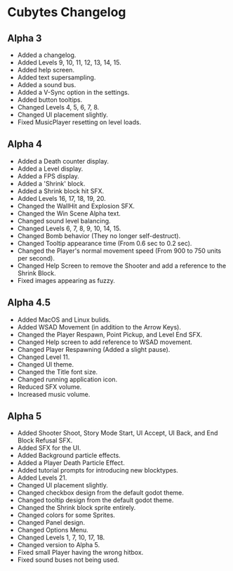 # Cubytes Changelog

## Alpha 3

- Added a changelog.
- Added Levels 9, 10, 11, 12, 13, 14, 15.
- Added help screen.
- Added text supersampling.
- Added a sound bus.
- Added a V-Sync option in the settings.
- Added button tooltips.
- Changed Levels 4, 5, 6, 7, 8.
- Changed UI placement slightly.
- Fixed MusicPlayer resetting on level loads.

## Alpha 4

- Added a Death counter display.
- Added a Level display.
- Added a FPS display.
- Added a 'Shrink' block.
- Added a Shrink block hit SFX.
- Added Levels 16, 17, 18, 19, 20.
- Changed the WallHit and Explosion SFX.
- Changed the Win Scene Alpha text.
- Changed sound level balancing.
- Changed Levels 6, 7, 8, 9, 10, 14, 15.
- Changed Bomb behavior (They no longer self-destruct).
- Changed Tooltip appearance time (From 0.6 sec to 0.2 sec).
- Changed the Player's normal movement speed (From 900 to 750 units per second).
- Changed Help Screen to remove the Shooter and add a reference to the Shrink Block.
- Fixed images appearing as fuzzy.

## Alpha 4.5

- Added MacOS and Linux bulids.
- Added WSAD Movement (in addition to the Arrow Keys).
- Changed the Player Respawn, Point Pickup, and Level End SFX.
- Changed Help screen to add reference to WSAD movement.
- Changed Player Respawning (Added a slight pause).
- Changed Level 11.
- Changed UI theme.
- Changed the Title font size.
- Changed running application icon.
- Reduced SFX volume.
- Increased music volume.

## Alpha 5

- Added Shooter Shoot, Story Mode Start, UI Accept, UI Back, and End Block Refusal SFX.
- Added SFX for the UI.
- Added Background particle effects.
- Added a Player Death Particle Effect.
- Added tutorial prompts for introducing new blocktypes.
- Added Levels 21.
- Changed UI placement slightly.
- Changed checkbox design from the default godot theme.
- Changed tooltip design from the default godot theme.
- Changed the Shrink block sprite entirely.
- Changed colors for some Sprites.
- Changed Panel design.
- Changed Options Menu.
- Changed Levels 1, 7, 10, 17, 18.
- Changed version to Alpha 5.
- Fixed small Player having the wrong hitbox.
- Fixed sound buses not being used.